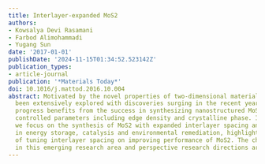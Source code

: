 ```yaml
---
title: Interlayer-expanded MoS2
authors:
- Kowsalya Devi Rasamani
- Farbod Alimohammadi
- Yugang Sun
date: '2017-01-01'
publishDate: '2024-11-15T01:34:52.523142Z'
publication_types:
- article-journal
publication: '*Materials Today*'
doi: 10.1016/j.mattod.2016.10.004
abstract: Motivated by the novel properties of two-dimensional materials, MoS2 has
  been extensively explored with discoveries surging in the recent years. Such impressive
  progress benefits from the success in synthesizing nanostructured MoS2 with precisely
  controlled parameters including edge density and crystalline phase. In this review,
  we focus on the synthesis of MoS2 with expanded interlayer spacing and their applications
  in energy storage, catalysis and environmental remediation, highlighting the importance
  of tuning interlayer spacing on improving performance of MoS2. The challenges faced
  in this emerging research area and perspective research directions are also discussed.
---
```

